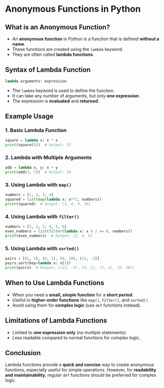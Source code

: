 # Anonymous Functions in Python

## What is an Anonymous Function?
- An **anonymous function** in Python is a function that is defined **without a name**.
- These functions are created using the `lambda` keyword.
- They are often called **lambda functions**.

## Syntax of Lambda Function
```python
lambda arguments: expression
```

- The `lambda` keyword is used to define the function.
- It can take any number of arguments, but only **one expression**.
- The expression is **evaluated** and **returned**.

## Example Usage

### 1. Basic Lambda Function
```python
square = lambda x: x * x
print(square(5))  # Output: 25
```

### 2. Lambda with Multiple Arguments
```python
add = lambda x, y: x + y
print(add(3, 7))  # Output: 10
```

### 3. Using Lambda with `map()`
```python
numbers = [1, 2, 3, 4]
squared = list(map(lambda x: x**2, numbers))
print(squared)  # Output: [1, 4, 9, 16]
```

### 4. Using Lambda with `filter()`
```python
numbers = [1, 2, 3, 4, 5, 6]
even_numbers = list(filter(lambda x: x % 2 == 0, numbers))
print(even_numbers)  # Output: [2, 4, 6]
```

### 5. Using Lambda with `sorted()`
```python
pairs = [(1, 2), (4, 1), (9, 10), (13, -3)]
pairs.sort(key=lambda x: x[1])
print(pairs)  # Output: [(13, -3), (4, 1), (1, 2), (9, 10)]
```

## When to Use Lambda Functions
- When you need a **small, simple function** for a **short period**.
- Useful in **higher-order functions** like `map()`, `filter()`, and `sorted()`.
- Avoid using them for **complex logic** (use `def` functions instead).

## Limitations of Lambda Functions
- Limited to **one expression only** (no multiple statements).
- Less readable compared to normal functions for complex logic.

## Conclusion
Lambda functions provide a **quick and concise** way to create anonymous functions, especially useful for simple operations. However, for **readability and maintainability**, regular `def` functions should be preferred for complex logic.
